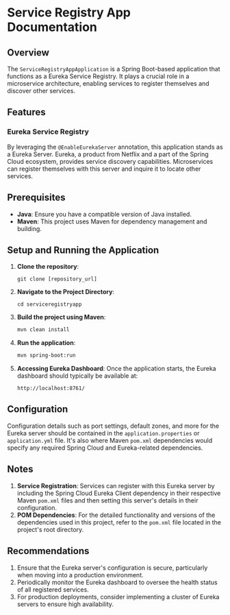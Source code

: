 # Service Registry App Documentation

## Overview
The `ServiceRegistryAppApplication` is a Spring Boot-based application that functions as a Eureka Service Registry. It plays a crucial role in a microservice architecture, enabling services to register themselves and discover other services.

## Features

### Eureka Service Registry
By leveraging the `@EnableEurekaServer` annotation, this application stands as a Eureka Server. Eureka, a product from Netflix and a part of the Spring Cloud ecosystem, provides service discovery capabilities. Microservices can register themselves with this server and inquire it to locate other services.

## Prerequisites
- **Java**: Ensure you have a compatible version of Java installed.
- **Maven**: This project uses Maven for dependency management and building.

## Setup and Running the Application

1. **Clone the repository**:
   ```
   git clone [repository_url]
   ```

2. **Navigate to the Project Directory**:
   ```
   cd serviceregistryapp
   ```

3. **Build the project using Maven**:
   ```bash
   mvn clean install
   ```

4. **Run the application**:
   ```bash
   mvn spring-boot:run
   ```

5. **Accessing Eureka Dashboard**: Once the application starts, the Eureka dashboard should typically be available at:
   ```
   http://localhost:8761/
   ```

## Configuration
Configuration details such as port settings, default zones, and more for the Eureka server should be contained in the `application.properties` or `application.yml` file. It's also where Maven `pom.xml` dependencies would specify any required Spring Cloud and Eureka-related dependencies.

## Notes
1. **Service Registration**: Services can register with this Eureka server by including the Spring Cloud Eureka Client dependency in their respective Maven `pom.xml` files and then setting this server's details in their configuration.
2. **POM Dependencies**: For the detailed functionality and versions of the dependencies used in this project, refer to the `pom.xml` file located in the project's root directory.

## Recommendations
1. Ensure that the Eureka server's configuration is secure, particularly when moving into a production environment.
2. Periodically monitor the Eureka dashboard to oversee the health status of all registered services.
3. For production deployments, consider implementing a cluster of Eureka servers to ensure high availability.